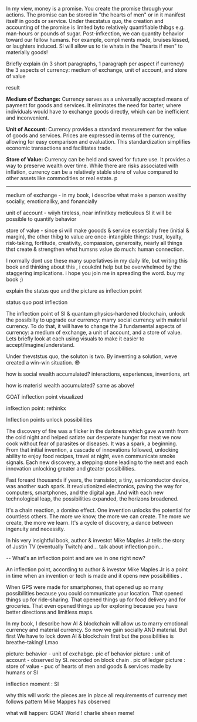 
In my view, money is a promise. You create the promise through your actions. The promise can be stored in "the hearts of men" or in it manifest itself in goods or service. Under thecstatus quo, the creation and accounting of the promise is limited byto relatively quantifiable thibgs e.g. man-hours or pounds of sugar. Post-infkection, we can quantity behavior toward our fellow humans. For example, compliments made, bruises kissed, or laughters induced. SI will allow us to tie whats in the "hearts if men" to materially goods!


Briefly explain (in 3 short paragraphs, 1 paragraph per aspect if currency) the 3 aspects of currency: medium of exchange, unit of account, and store of value 

result

**Medium of Exchange:** Currency serves as a universally accepted means of payment for goods and services. It eliminates the need for barter, where individuals would have to exchange goods directly, which can be inefficient and inconvenient.

**Unit of Account:** Currency provides a standard measurement for the value of goods and services. Prices are expressed in terms of the currency, allowing for easy comparison and evaluation. This standardization simplifies economic transactions and facilitates trade.

**Store of Value:** Currency can be held and saved for future use. It provides a way to preserve wealth over time. While there are risks associated with inflation, currency can be a relatively stable store of value compared to other assets like commodities or real estate.
p




---
medium of exchange - in my book, i describe what make a person wealthy socially, emotionallky, and fonancially


unit of account - wiiyh tireless, near infinitkey meticulous SI it will be possible to quantify behavior

store of value - since si will make gooods & service essentially free (initial & margin), the other thibg to value are once-intangible things: trust, loyalty, risk-taking, fortitude, creativity, compassion, generosity, nearly all things thst create & strengthen whst humsns vslue do much: human connection.

I normally dont use these many superlatives in my daily life, but writing this book and thinking about this , i coukdnt help but be overwhelmed by the staggering implications. i hope you join me in spreading the word. buy my book ;)

explain the status quo and the picture as inflection point

status quo
post inflection 


The inflection point of SI & quantum physics-hardened blockchain, unlock the possibilty to upgrade our currency: marry social currency with material currency. To do that, it will have to change the 3 fundamental aspects of currency: a medium of exchange, a unit of account, and a store of value. Lets briefly look at each using visuals to make it easier to accept/imagine/understand.

Under thevststus quo, the soluton is two. By inventing a solution, weve created a win-win situation. 😎

how is social wealth accumulated? interactions, experiences, inventions, art

how is materisl wealth accumulated? same as above!

GOAT inflection point visualized

infkection point: rethinkx

Inflection points unlock possibilities

The discovery of fire was a flicker in the darkness which gave warmth from the cold night and helped satiate our desperate hunger for meat we now cook without fear of parasites or diseases. It was a spark, a beginning. From that initial invention, a cascade of innovations followed, unlocking ability to enjoy food recipes, travel at night, even communicate smoke signals. Each new discovery, a stepping stone leading to the next and each innovation unlocking greater and gteater possibilities.

Fast foreard thousands if years, the transistor, a tiny, semiconductor device, was another such spark. It revolutionized electronics, paving the way for computers, smartphones, and the digital age. And with each new technological leap, the possibilities expanded, the horizons broadened. 

It's a chain reaction, a domino effect. One invention unlocks the potential for countless others. The more we know, the more we can create. The more we create, the more we learn. It's a cycle of discovery, a dance between ingenuity and necessity.

In his very insightful book, author & investot Mike Maples Jr tells the story of Justin TV (eventually Twitch) and... talk about inflection poin...

--
What's an inflection point and are we in one right now?

An inflection point, according to author & investor Mike Maples Jr is a point in time when an invention or tech is made and it opens new possibilities .

When GPS were made for smartphones, that opened up so many possibilities because you could communicate your location. That opened things up for ride-sharing. That opened things up for food delivery and for groceries. That even opened things up for exploring because you have better directions and limitless maps.

In my book, I describe how AI & blockchain will allow us to marry emotional currency and material currency. So now we gain socially AND material. But first We have to lock down AI & blockchain first but the possibilities is breathe-taking! Lmao


picture: behavior - unit of exchabge. pic of behavior
picture : unit of account - observed by SI. recorded on block chain . pic of ledger
picture : store of value - puc of hearts of men and goods & services made by humans or SI

inflection moment : SI

why this will work:
  the pieces are in place
  all requirements of currency met
  follows pattern Mike Mappes has observed

what will happen:
  GOAT World ! charlie sheen meme!
